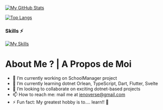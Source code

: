 [![My GitHub Stats](https://github-readme-stats-git-masterrstaa-rickstaa.vercel.app/api?username=averymkv3&count_private=true&show_icons=true&theme=default&include_all_commits=true)](https://github.com/averymkv3/github-readme-stats)

[![Top Langs](https://github-readme-stats-git-masterrstaa-rickstaa.vercel.app/api/top-langs/?username=averymkv3&layout=compact)](https://github.com/anuraghazra/github-readme-stats)

### Skills ⚡
[![My Skills](https://skills.thijs.gg/icons?i=cs,js,dotnet,nodejs,ts,python,mysql,svelte,java,mongodb,spring,androidstudio,tensorflow,pytorch,kubernetes,aws,git])](https://skills.thijs.gg) 

# About Me ? | A Propos de Moi
- 🔭 I’m currently working on SchoolManager project
- 🌱 I’m currently learning dotnet Orlean, TypeScript, Dart, Flutter, Svelte
- 👯 I’m looking to collaborate on exciting dotnet-based projects
- 📫 How to reach me: mail me at ienoverse@gmail.com
- ⚡ Fun fact: My greatest hobby is to.... learn!! 👀
